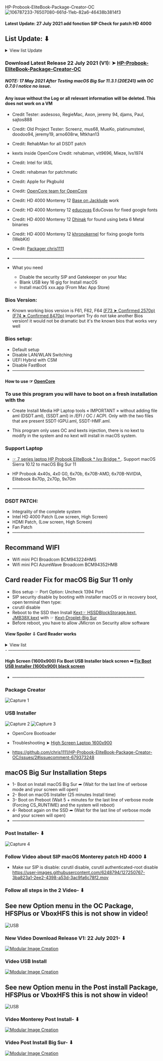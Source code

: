 HP-Probook-EliteBook-Package-Creator-OC
![106787233-76507080-661d-11eb-82a6-46438b3814f3](https://user-images.githubusercontent.com/6248794/126697624-0cf2eacc-b4ef-462b-a251-e709b9004bdd.png)


#### Latest Update: 27 July 2021 add fonction SIP Check for patch HD 4000

## List Update: ⬇︎
<details> 
  <summary>View list Update</summary>

- Update: 27 July 2021 update kext HD 4000, add choice menue for Bluethooth
- Update: 27 July 2021 fix initialisition choice HFSPlus and VBOX
- Update: 25 July 2021 fix create Install Media HP Laptop OC.app on Monterey 12
- Update 25 July 2021 Add description Monterey 12, more clean mount EFI
- Update: 25 July 2021 Fix Bluethooth , Fix Install OpenCore USB installer
- Update: 23 July 2021 add Support Bluethooth /Catalina/BigSur/Monterey
- Latest Update: 22 July 2021 add Support macOS Monterey 12 Intel HD 4000

</details>


### Download Latest Release 22 July 2021 (V1): ➤ [HP-Probook-EliteBook-Package-Creator-OC ](https://github.com/chris1111/HP-Probook-EliteBook-Package-Creator-OC/releases/tag/V1)


##### NOTE: 17 May 2021 After Testing macOS Big Sur 11.3.1 (20E241) with OC 0.7.0 I notice no issue.


#### Any issue without the Log or all relevant information will be deleted. This does not work on a VM

- Credit Tester: asdesoso, RegieMac, Axon, jeremy 94, djams, Paul, sajtos888
- Credit: Old Project Tester: Screenz, mus68, MueKo, 
platinumsteel, doodoo94, jeremy19, arno608rw, Mtkhan13
- Credit: RehabMan for all DSDT patch
- kexts inside OpenCore Credit: rehabman, vit9696, Mieze, lvs1974 
- Credit: Intel for IASL
- Credit: rehabman for patchmatic
- Credit: Apple for Pkgbuild
- Credit: [OpenCore team for OpenCore](https://github.com/acidanthera/OpenCorePkg)
- Credit: HD 4000 Monterey 12 [Base on Jacklude](https://github.com/jacklukem) work
- Credit: HD 4000 Monterey 12 [educovas](https://github.com/educovas) EduCovas for fixed google fonts
- Credit: HD 4000 Monterey 12 [Dhinak](https://github.com/DhinakG) for found using beta 6 Metal binaries
- Credit: HD 4000 Monterey 12 [khronokernel](https://github.com/khronokernel) for fixing google fonts (WebKit)

- Credit: [Packager chris1111](https://github.com/chris1111)
- ———————————————————————————————

* What you need

   - Disable the security SIP and Gatekeeper on your Mac
   - Blank USB key 16 gig for Install macOS
   - Install macOS xxx.app (From Mac App Store)
   
### Bios Version:
- Known working bios version is F61, F62, F64 [(F73 ➤ Confirmed 2570p)](https://www.insanelymac.com/forum/topic/344428-pre-release-macos-big-sur/?page=91&tab=comments#comment-2734611) [(F74 ➤ Confirmed 8470p)](https://github.com/chris1111/HP-Probook-EliteBook-Package-Creator-OC/commit/e6eb41e137c220f3f08b4a8776a8f2516a59e133)
Important Try do not take another Bios version! it would not be dramatic but it's the known bios that works very well

### Bios setup:
- Default setup
- Disable LAN/WLAN Switching
- UEFI Hybrid with CSM
- Disable FastBoot
- ———————————————————————————————

#### How to use ☞ [OpenCore](https://dortania.github.io/OpenCore-Desktop-Guide/)

### To use this program you will have to boot on a fresh installation with the 
- Create Install Media HP Laptop tools « IMPORTANT » without adding file aml (DSDT.aml), (SSDT.aml) in  /EFI / OC / ACPI. Only with the two files that are present SSDT-IGPU.aml, SSDT-HMF.aml.

- This program only uses OC and kexts injection, there is no kext to modify in the system and no kext will install in macOS system.
### Support Laptop
- [☞ 7 series laptop HP Probook EliteBook * Ivy Bridge * ](https://ark.intel.com/content/www/us/en/ark/products/codename/29902/ivy-bridge.html#@Mobile) . Support macOS Sierra 10.12 to macOS Big Sur 11
- HP Probook 4x40s, 4x0 G0, 6x70b, 6x70B-AMD, 6x70B-NVIDIA,  Elitebook 8x70p, 2x70p, 9x70m

- ———————————————————————————————
### DSDT PATCH:
- Integrality of the complete system
- Intel HD 4000 Patch (Low screen, High Screen)
- HDMI Patch, (Low screen, High Screen)
- Fan Patch
- ———————————————————————————————
## Recommand WIFI
- Wifi mini PCI Broadcom BCM943224HMS
- Wifi mini PCI AzureWave Broadcom BCM94352HMB

## Card reader Fix for macOS Big Sur 11 only
- Bios setup ☞ Port Option: Uncheck 1394 Port
- SIP security disable by booting with installer macOS or in recovery boot, open terminal then type: 
- csrutil disable
- Reboot to the SSD then Install [Kext☞ HSSDBlockStorage.kext, JMB38X.kext](https://drive.google.com/file/d/1nBwUaRkyXYLlJBbbEBP0DPxODYif9k1X/view?usp=sharing) with ☞ [Kext-Droplet-Big Sur](https://github.com/chris1111/Kext-Droplet-Big-Sur)
- Before reboot, you have to allow JMicron on Security allow software
#### View Spoiler ⇩ Card Reader works
<details> 
<summary>View list  </summary>
   
![Screen Shot ](https://user-images.githubusercontent.com/6248794/87852436-f4426980-c8cf-11ea-913f-72c6093eb32a.png)	

</details>
- ———————————————————————————————

#### High Screen (1600x900) Fix Boot USB Installer black screen ➡︎ [Fix Boot USB Installer (1600x900) black screen](https://github.com/chris1111/HP-Probook-EliteBook-Package-Creator-OC/issues/2#issuecomment-679373248)
- ———————————————————————————————


### Package Creator
![Capture 1](https://user-images.githubusercontent.com/6248794/87812623-7da15f80-c82e-11ea-9b7c-72e0194b7d19.png)

### USB Installer
![Capture 2](https://user-images.githubusercontent.com/6248794/87812926-f86a7a80-c82e-11ea-862d-23dfdb1efa7d.png)
![Capture 3](https://user-images.githubusercontent.com/6248794/87812929-f86a7a80-c82e-11ea-8ed8-50558744775c.png)
- OpenCore Bootloader

- Troubleshooting ➤ [High Screen Laptop 1600x900](https://github.com/chris1111/HP-Probook-EliteBook-Package-Creator-OC/issues/2#issuecomment-679373248)


- https://github.com/chris1111/HP-Probook-EliteBook-Package-Creator-OC/issues/2#issuecomment-679373248
## macOS Big Sur Installation Steps
- 1- Boot on Install macOS Big Sur ➦ (Wait for the last line of verbose mode and your screen will open)
- 2- Boot on macOS Installer (25 minutes Install time)
- 3- Boot on Preboot (Wait 5 + minutes for the last line of verbose mode (Forcing CS_RUNTIME)  and the system will reboot)
- 4- Reboot again on the SSD ➦ (Wait for the last line of verbose mode and your screen will open)
- ———————————————————————————————

### Post Installer- ⬇︎
![Capture 4](https://user-images.githubusercontent.com/6248794/87813175-63b44c80-c82f-11ea-8607-f3ad6b1dd167.png)

### Follow Video about SIP macOS Monterey patch HD 4000 ⬇︎
- Make sur SIP is disable: csrutil disable, csrutil authenticated-root disable
https://user-images.githubusercontent.com/6248794/127250767-3ba823a1-2ee2-4398-a53d-3ac9fa6c78f2.mov



### Follow all steps in the 2 Video- ⬇︎
## See new Option menu in the OC Package, HFSPlus or VboxHFS this is not show in video!
![USB](https://user-images.githubusercontent.com/6248794/90392185-67b8d180-e05c-11ea-983b-dc5f463e4f2e.gif)

### New Video Download Release V1: 22 July 2021- ⬇︎
[![Modular Image Creation](https://user-images.githubusercontent.com/6248794/87856188-696f6800-c8eb-11ea-898c-396970e38e1b.png)](https://youtu.be/KYJJVEjyZw4)
### Video USB Install 

[![Modular Image Creation](https://user-images.githubusercontent.com/6248794/87856188-696f6800-c8eb-11ea-898c-396970e38e1b.png)](https://youtu.be/42qO8zuUzPE)
## See new Option menu in the Post install Package, HFSPlus or VboxHFS this is not show in video!
![USB](https://user-images.githubusercontent.com/6248794/90356254-df670c00-e01c-11ea-874d-80f30e1a4bff.gif)

### Video Monterey Post Install- ⬇︎

[![Modular Image Creation](https://user-images.githubusercontent.com/6248794/87856188-696f6800-c8eb-11ea-898c-396970e38e1b.png)](https://youtu.be/jQW35JIuZ6k)

### Video Post Install Big Sur- ⬇︎
[![Modular Image Creation](https://user-images.githubusercontent.com/6248794/87856188-696f6800-c8eb-11ea-898c-396970e38e1b.png)](https://youtu.be/cCdffBkRWrM)


